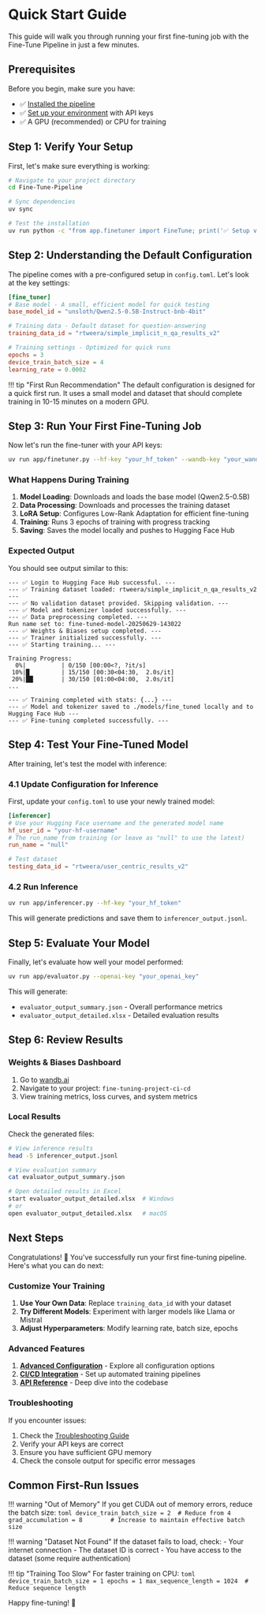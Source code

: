 # Quick Start Guide

This guide will walk you through running your first fine-tuning job with the Fine-Tune Pipeline in just a few minutes.

## Prerequisites

Before you begin, make sure you have:

- ✅ [Installed the pipeline](installation.md)
- ✅ [Set up your environment](environment-setup.md) with API keys
- ✅ A GPU (recommended) or CPU for training

## Step 1: Verify Your Setup

First, let's make sure everything is working:

```bash
# Navigate to your project directory
cd Fine-Tune-Pipeline

# Sync dependencies
uv sync

# Test the installation
uv run python -c "from app.finetuner import FineTune; print('✅ Setup verified!')"
```

## Step 2: Understanding the Default Configuration

The pipeline comes with a pre-configured setup in `config.toml`. Let's look at the key settings:

```toml
[fine_tuner]
# Base model - A small, efficient model for quick testing
base_model_id = "unsloth/Qwen2.5-0.5B-Instruct-bnb-4bit"

# Training data - Default dataset for question-answering
training_data_id = "rtweera/simple_implicit_n_qa_results_v2"

# Training settings - Optimized for quick runs
epochs = 3
device_train_batch_size = 4
learning_rate = 0.0002
```

!!! tip "First Run Recommendation"
    The default configuration is designed for a quick first run. It uses a small model and dataset that should complete training in 10-15 minutes on a modern GPU.

## Step 3: Run Your First Fine-Tuning Job

Now let's run the fine-tuner with your API keys:

```bash
uv run app/finetuner.py --hf-key "your_hf_token" --wandb-key "your_wandb_key"
```

### What Happens During Training

1. **Model Loading**: Downloads and loads the base model (Qwen2.5-0.5B)
2. **Data Processing**: Downloads and processes the training dataset
3. **LoRA Setup**: Configures Low-Rank Adaptation for efficient fine-tuning
4. **Training**: Runs 3 epochs of training with progress tracking
5. **Saving**: Saves the model locally and pushes to Hugging Face Hub

### Expected Output

You should see output similar to this:

```text
--- ✅ Login to Hugging Face Hub successful. ---
--- ✅ Training dataset loaded: rtweera/simple_implicit_n_qa_results_v2 ---
--- ✅ No validation dataset provided. Skipping validation. ---
--- ✅ Model and tokenizer loaded successfully. ---
--- ✅ Data preprocessing completed. ---
Run name set to: fine-tuned-model-20250629-143022
--- ✅ Weights & Biases setup completed. ---
--- ✅ Trainer initialized successfully. ---
--- ✅ Starting training... ---

Training Progress:
  0%|          | 0/150 [00:00<?, ?it/s]
 10%|█         | 15/150 [00:30<04:30,  2.0s/it]
 20%|██        | 30/150 [01:00<04:00,  2.0s/it]
...

--- ✅ Training completed with stats: {...} ---
--- ✅ Model and tokenizer saved to ./models/fine_tuned locally and to Hugging Face Hub ---
--- ✅ Fine-tuning completed successfully. ---
```

## Step 4: Test Your Fine-Tuned Model

After training, let's test the model with inference:

### 4.1 Update Configuration for Inference

First, update your `config.toml` to use your newly trained model:

```toml
[inferencer]
# Use your Hugging Face username and the generated model name
hf_user_id = "your-hf-username"
# The run_name from training (or leave as "null" to use the latest)
run_name = "null"

# Test dataset
testing_data_id = "rtweera/user_centric_results_v2"
```

### 4.2 Run Inference

```bash
uv run app/inferencer.py --hf-key "your_hf_token"
```

This will generate predictions and save them to `inferencer_output.jsonl`.

## Step 5: Evaluate Your Model

Finally, let's evaluate how well your model performed:

```bash
uv run app/evaluator.py --openai-key "your_openai_key"
```

This will generate:

- `evaluator_output_summary.json` - Overall performance metrics
- `evaluator_output_detailed.xlsx` - Detailed evaluation results

## Step 6: Review Results

### Weights & Biases Dashboard

1. Go to [wandb.ai](https://wandb.ai)
2. Navigate to your project: `fine-tuning-project-ci-cd`
3. View training metrics, loss curves, and system metrics

### Local Results

Check the generated files:

```bash
# View inference results
head -5 inferencer_output.jsonl

# View evaluation summary
cat evaluator_output_summary.json

# Open detailed results in Excel
start evaluator_output_detailed.xlsx  # Windows
# or
open evaluator_output_detailed.xlsx   # macOS
```

## Next Steps

Congratulations! 🎉 You've successfully run your first fine-tuning pipeline. Here's what you can do next:

### Customize Your Training

1. **Use Your Own Data**: Replace `training_data_id` with your dataset
2. **Try Different Models**: Experiment with larger models like Llama or Mistral
3. **Adjust Hyperparameters**: Modify learning rate, batch size, epochs

### Advanced Features

1. **[Advanced Configuration](../tutorials/advanced-configuration.md)** - Explore all configuration options
2. **[CI/CD Integration](../tutorials/ci-cd-integration.md)** - Set up automated training pipelines
3. **[API Reference](../api-reference.md)** - Deep dive into the codebase

### Troubleshooting

If you encounter issues:

1. Check the [Troubleshooting Guide](../troubleshooting.md)
2. Verify your API keys are correct
3. Ensure you have sufficient GPU memory
4. Check the console output for specific error messages

## Common First-Run Issues

!!! warning "Out of Memory"
    If you get CUDA out of memory errors, reduce the batch size:
    ```toml
    device_train_batch_size = 2  # Reduce from 4
    grad_accumulation = 8        # Increase to maintain effective batch size
    ```

!!! warning "Dataset Not Found"
    If the dataset fails to load, check:
    - Your internet connection
    - The dataset ID is correct
    - You have access to the dataset (some require authentication)

!!! tip "Training Too Slow"
    For faster training on CPU:
    ```toml
    device_train_batch_size = 1
    epochs = 1
    max_sequence_length = 1024  # Reduce sequence length
    ```

Happy fine-tuning! 🚀
